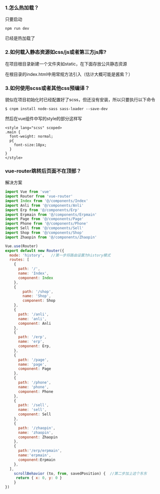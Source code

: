 <h3>1.怎么热加载？</h3>

只要启动

```
npm run dev
```
已经是热加载了

<h3>2.如何载入静态资源如css/js或者第三方js库?</h3>

在项目根目录新建一个文件夹如static，在下面存放公共静态资源

在根目录的index.html中用常规方法引入（估计大概可能是酱紫？）

<h3>3.如何使用scss或者其他css预编译？</h3>

貌似在项目初始化时已经配置好了scss，但还没有安装，所以只要执行以下命令

```
$ cnpm install node-sass sass-loader --save-dev

```
然后在vue组件中写的style的部分这样写

```
<style lang="scss" scoped>
.main {
  font-weight: normal;
  p{
    font-size:18px;
  }
}
</style>
```
<h3>vue-router跳转后页面不在顶部？</h3>
解决方案

```js
import Vue from 'vue'
import Router from 'vue-router'
import Index from '@/components/Index'
import Anli from '@/components/Anli'
import Erp from '@/components/Erp'
import Erpmain from '@/components/Erpmain'
import Page from '@/components/Page'
import Phone from '@/components/Phone'
import Sell from '@/components/Sell'
import Shop from '@/components/Shop'
import Zhaopin from '@/components/Zhaopin'

Vue.use(Router)
export default new Router({
  mode: 'history',   //第一步将路由设置为history模式
  routes: [
    {
      path: '/',
      name: 'Index',
      component: Index
    },
    {
        path: '/shop',
        name: 'Shop',
        component: Shop
    },
    {
      path: '/anli',
      name: 'anli',
      component: Anli
    },
    {
      path: '/erp',
      name: 'erp',
      component: Erp,
    },
    {
      path: '/page',
      name: 'page',
      component: Page
    },
    {
      path: '/phone',
      name: 'phone',
      component: Phone
    },
    {
      path: '/sell',
      name: 'sell',
      component: Sell
    },
    {
      path: '/zhaopin',
      name: 'zhaopin',
      component: Zhaopin
    },
    {
      path:'/erp/erpmain',
      name:'erpmain',
      component:Erpmain
    },
  ],
    scrollBehavior (to, from, savedPosition) {  //第二步加上这个东东
     return { x: 0, y: 0 }
    }
})
```
